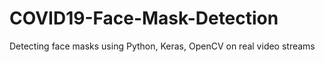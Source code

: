 # COVID19-Face-Mask-Detection
Detecting face masks using Python, Keras, OpenCV on real video streams

